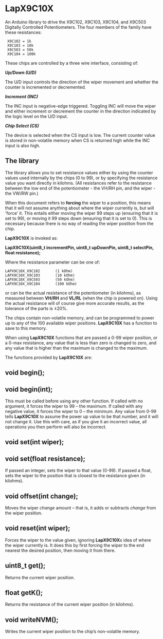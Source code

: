 # LapX9C10X
An Arduino library to drive the X9C102, X9C103, X9C104, and X9C503 Digitally Controlled Potentiometers. The four members of the family have these resistances:

     X9C102 = 1k
     X9C103 = 10k
     X9C503 = 50k
     X9C104 = 100k
     
These chips are controlled by a three wire interface, consisting of:

***Up/Down (U/D)***

The U/D input controls the direction of the wiper movement and whether the counter is incremented or decremented.

***Increment (INC)***

The INC input is negative-edge triggered. Toggling INC will move the wiper and either increment or decrement the counter in the direction indicated by the logic level on the U/D input.

***Chip Select (CS)***

The device is selected when the CS input is low. The current counter value is stored in non-volatile memory when CS is returned high while the INC input is also high.

The library
-----------
The library allows you to set resistance values either by using the counter values used internally by the chips (0 to 99), or by specifying the resistance value you want directly in kilohms. (All resistances refer to the resistance between the low end of the potentiometer - the VH/RH pin, and the wiper - the VW/RW pin.)

When this document refers to **forcing** the wiper to a position, this means that it will not assume anything about where the wiper currently is, but will 'force' it. This entails either moving the wiper 99 steps up (ensuring that it is set to 99), or moving it 99 steps down (ensuring that it is set to 0). This is necessary because there is no way of reading the wiper postiton from the chip. 

**LapX9C10X** is invoked as:
 
  **LapX9C10X(uint8_t incrementPin, uint8_t upDownPin, uint8_t selectPin, float resistance);**

Where the resistance parameter can be one of:

    LAPX9C10X_X9C102       (1 kOhm)
    LAPX9C10X_X9C103       (10 kOhm)
    LAPX9C10X_X9C503       (50 kOhm)
    LAPX9C10X_X9C104       (100 kOhm)
    
or can be the actual resistance of the potentiometer (in kilohms), as measured between **VH/RH**  and **VL/RL** (when the chip is powered on). Using the actual resistance will of course give more accurate results, as the tolerance of the parts is ±20%.

The chips contain non-volatile memory, and can be programmed to power up to any of the 100 available wiper positions. **LapX9C10X** has a function to save to this memory.

When using **LapX9C10X** functions that are passed a 0-99 wiper position, or a 0-max resistance, any value that is less than zero is changed to zero, and any value that is higher than the maximum is changed to the maximum.

The functions provided by **LapX9C10X** are:

void begin();
-------------
void begin(int);
----------------
This must be called before using any other function. If called with no argument, it forces the wiper to 99 – the maximum. If called with any negative value, it forces the wiper to 0 – the minimum. Any value from 0-99 tells **LapX9C10X** to assume the power up value to be that number, and it will not change it. Use this with care, as if you give it an incorrect value, all operations you then perform will also be incorrect.

void set(int wiper);
--------------
void set(float resistance);
----------------
If passed an integer, sets the wiper to that value (0-99).
If passed a float, sets the wiper to the position that is closest to the resistance given (in kilohms).

void offset(int change);
-----------------
Moves the wiper *change* amount – that is, it adds or subtracts *change* from the wiper position.

void reset(int wiper);
----------------
Forces the wiper to the value given, ignoring **LapX9C10X**s idea of where the wiper currently is. It does this by first forcing the wiper to the end nearest the desired position, then moving it from there.

uint8_t get();
--------------
Returns the current wiper position.

float getK();
-------------
Returns the resistance of the current wiper position (in kilohms).

void writeNVM();
----------------
Writes the current wiper position to the chip’s non-volatile memory.



